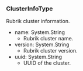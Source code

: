 ### ClusterInfoType
Rubrik cluster information.

- name: System.String
  - Rubrik cluster name.
- version: System.String
  - Rubrik cluster version.
- uuid: System.String
  - UUID of the cluster.

